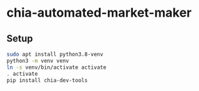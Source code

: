 # chia-automated-market-maker

## Setup
```bash
sudo apt install python3.8-venv
python3 -m venv venv
ln -s venv/bin/activate activate
. activate
pip install chia-dev-tools
```
